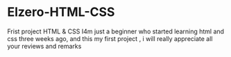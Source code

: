 # Elzero-HTML-CSS
Frist project HTML &amp; CSS
I4m just a beginner who started learning html and css three weeks ago, and this my first project , i will really appreciate all your reviews and remarks
